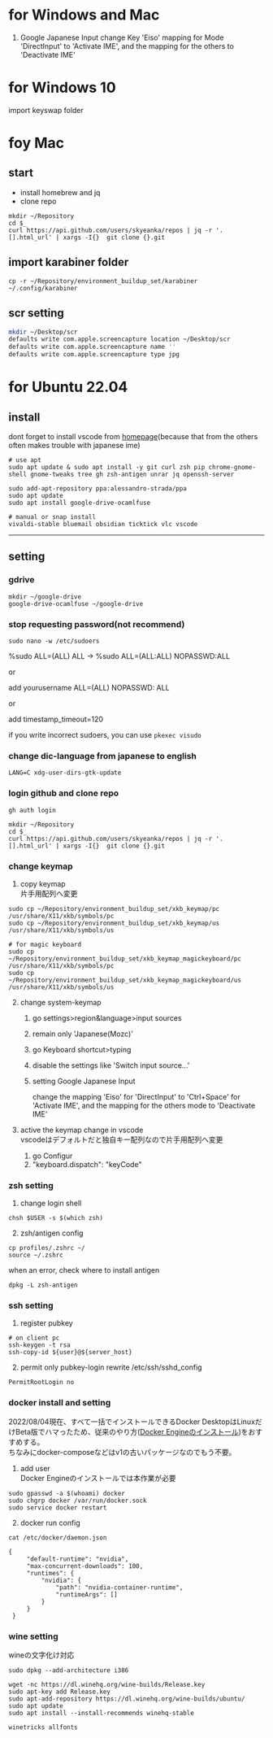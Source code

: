 # for Windows and Mac
1. Google Japanese Input
 change Key 'Eiso' mapping for Mode 'DirectInput' to 'Activate IME', and the mapping for the others to 'Deactivate IME'

# for Windows 10
import keyswap folder 

# foy Mac
## start
- install homebrew and jq
- clone repo
```
mkdir ~/Repository
cd $_
curl https://api.github.com/users/skyeanka/repos | jq -r '.[].html_url' | xargs -I{}  git clone {}.git
```

## import karabiner folder
```
cp -r ~/Repository/environment_buildup_set/karabiner ~/.config/karabiner
```
## scr setting
```bash
mkdir ~/Desktop/scr
defaults write com.apple.screencapture location ~/Desktop/scr
defaults write com.apple.screencapture name ''
defaults write com.apple.screencapture type jpg
```

# for Ubuntu 22.04

## install
dont forget to install vscode from [homepage](https://code.visualstudio.com)(because that from the others often makes trouble with japanese ime)
```
# use apt
sudo apt update & sudo apt install -y git curl zsh pip chrome-gnome-shell gnome-tweaks tree gh zsh-antigen unrar jq openssh-server

sudo add-apt-repository ppa:alessandro-strada/ppa
sudo apt update
sudo apt install google-drive-ocamlfuse

# manual or snap install
vivaldi-stable bluemail obsidian ticktick vlc vscode
```
---

## setting
### gdrive

```
mkdir ~/google-drive
google-drive-ocamlfuse ~/google-drive
```

### stop requesting password(not recommend)
```
sudo nano -w /etc/sudoers
```

%sudo  ALL=(ALL) ALL -> %sudo  ALL=(ALL:ALL) NOPASSWD:ALL

or

add yourusername ALL=(ALL) NOPASSWD: ALL

or

add timestamp_timeout=120

if you write incorrect sudoers, you can use `pkexec visudo`

### change dic-language from japanese to english
```
LANG=C xdg-user-dirs-gtk-update
```

### login github and clone repo
```
gh auth login

mkdir ~/Repository
cd $_
curl https://api.github.com/users/skyeanka/repos | jq -r '.[].html_url' | xargs -I{}  git clone {}.git
```
### change keymap

1. copy keymap  
   片手用配列へ変更
  ```
  sudo cp ~/Repository/environment_buildup_set/xkb_keymap/pc /usr/share/X11/xkb/symbols/pc
  sudo cp ~/Repository/environment_buildup_set/xkb_keymap/us /usr/share/X11/xkb/symbols/us

  # for magic keyboard
  sudo cp ~/Repository/environment_buildup_set/xkb_keymap_magickeyboard/pc /usr/share/X11/xkb/symbols/pc
  sudo cp ~/Repository/environment_buildup_set/xkb_keymap_magickeyboard/us /usr/share/X11/xkb/symbols/us
  ```

2. change system-keymap
    1. go settings>region&language>input sources
    2. remain only 'Japanese(Mozc)'
    3. go Keyboard shortcut>typing
    4. disable the settings like 'Switch input source...'
    5. setting Google Japanese Input
        
        change the mapping 'Eiso' for 'DirectInput' to 'Ctrl+Space' for 'Activate IME', and the mapping for the others mode to 'Deactivate IME'
3. active the keymap change in vscode  
  vscodeはデフォルトだと独自キー配列なので片手用配列へ変更

    1. go Configur 
    2. "keyboard.dispatch": "keyCode"


### zsh setting
1. change login shell
```
chsh $USER -s $(which zsh)
```
2. zsh/antigen config  
```
cp profiles/.zshrc ~/
source ~/.zshrc
```
when an error, check where to install antigen
```
dpkg -L zsh-antigen
```

### ssh setting
1. register pubkey
```
# on client pc
ssh-keygen -t rsa
ssh-copy-id ${user}@${server_host}
```
2. permit only pubkey-login
rewrite /etc/ssh/sshd_config
```:/etc/ssh/sshd_config
PermitRootLogin no
```

### docker install and setting
2022/08/04現在、すべて一括でインストールできるDocker DesktopはLinuxだけBeta版でハマったため、従来のやり方([Docker Engineのインストール](https://docs.docker.com/engine/install/ubuntu/))をおすすめする。  
ちなみにdocker-composeなどはv1の古いパッケージなのでもう不要。

1. add user  
Docker Engineのインストールでは本作業が必要
```
sudo gpasswd -a $(whoami) docker
sudo chgrp docker /var/run/docker.sock
sudo service docker restart
```

2. docker run config

```
cat /etc/docker/daemon.json

{
     "default-runtime": "nvidia",
     "max-concurrent-downloads": 100,
     "runtimes": {
         "nvidia": {
             "path": "nvidia-container-runtime",
             "runtimeArgs": []
         }
     }
 }
```

### wine setting

wineの文字化け対応
```
sudo dpkg --add-architecture i386

wget -nc https://dl.winehq.org/wine-builds/Release.key
sudo apt-key add Release.key
sudo apt-add-repository https://dl.winehq.org/wine-builds/ubuntu/
sudo apt update
sudo apt install --install-recommends winehq-stable

winetricks allfonts
```
